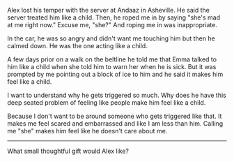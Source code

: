 Alex lost his temper with the server at Andaaz in Asheville. He said the server treated him like a child. Then, he roped me in by saying "she's mad at me right now." Excuse me, "she?" And roping me in was inappropriate. 

In the car, he was so angry and didn't want me touching him but then he calmed down. He was the one acting like a child. 

A few days prior on a walk on the beltline he told me that Emma talked to him like a child when she told him to warn her when he is sick. But it was prompted by me pointing out a block of ice to him and he said it makes him feel like a child. 

I want to understand why he gets triggered so much. Why does he have this deep seated problem of feeling like people make him feel like a child. 

Because I don't want to be around someone who gets triggered like that. It makes me feel scared and embarrassed and like I am less than him. Calling me "she" makes him feel like he doesn't care about me. 

-----

What small thoughtful gift would Alex like? 